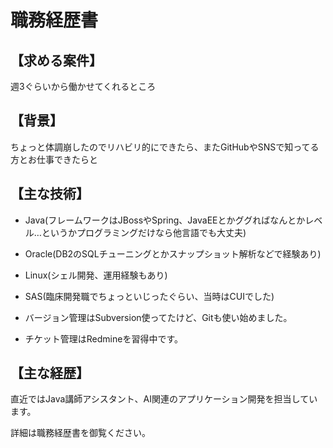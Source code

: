 # 職務経歴書

## 【求める案件】

週3ぐらいから働かせてくれるところ

## 【背景】

ちょっと体調崩したのでリハビリ的にできたら、またGitHubやSNSで知ってる方とお仕事できたらと

## 【主な技術】

* Java(フレームワークはJBossやSpring、JavaEEとかググればなんとかレベル…というかプログラミングだけなら他言語でも大丈夫)

* Oracle(DB2のSQLチューニングとかスナップショット解析などで経験あり)  

* Linux(シェル開発、運用経験もあり)  

* SAS(臨床開発職でちょっといじったぐらい、当時はCUIでした)  

* バージョン管理はSubversion使ってたけど、Gitも使い始めました。  

* チケット管理はRedmineを習得中です。

## 【主な経歴】

直近ではJava講師アシスタント、AI関連のアプリケーション開発を担当しています。

詳細は職務経歴書を御覧ください。
